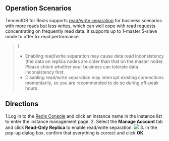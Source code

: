 ## Operation Scenarios
TencentDB for Redis supports [read/write separation](https://intl.cloud.tencent.com/document/product/239/33132) for business scenarios with more reads but less writes, which can well cope with read requests concentrating on frequently read data. It supports up to 1-master 5-slave mode to offer 5x read performance.
>!
>- Enabling read/write separation may cause data read inconsistency (the data on replica nodes are older than that on the master node). Please check whether your business can tolerate data inconsistency first.
>- Disabling read/write separation may interrupt existing connections momentarily, so you are recommended to do so during off-peak hours.

## Directions
1.Log in to the [Redis Console](https://console.cloud.tencent.com/redis) and click an instance name in the instance list to enter the instance management page.
2. Select the **Manage Account** tab and click **Read-Only Replica** to enable read/write separation.
![](https://main.qcloudimg.com/raw/31acc5f160e4b4160f9b79a890990200.png)
3. In the pop-up dialog box, confirm that everything is correct and click **OK**.


